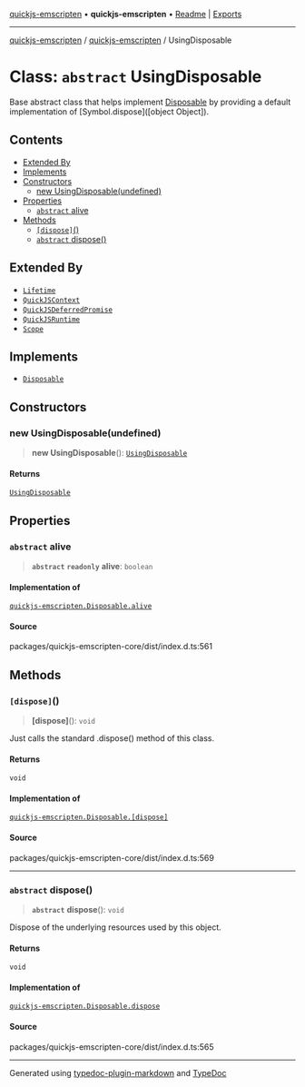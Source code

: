 [quickjs-emscripten](../../packages.md) • **quickjs-emscripten** • [Readme](../README.md) \| [Exports](../exports.md)

***

[quickjs-emscripten](../../packages.md) / [quickjs-emscripten](../exports.md) / UsingDisposable

# Class: `abstract` UsingDisposable

Base abstract class that helps implement [Disposable](../interfaces/Disposable.md) by providing a default implementation of [Symbol.dispose]([object Object]).

## Contents

- [Extended By](UsingDisposable.md#extended-by)
- [Implements](UsingDisposable.md#implements)
- [Constructors](UsingDisposable.md#constructors)
  - [new UsingDisposable(undefined)](UsingDisposable.md#new-usingdisposableundefined)
- [Properties](UsingDisposable.md#properties)
  - [`abstract` alive](UsingDisposable.md#abstract-alive)
- [Methods](UsingDisposable.md#methods)
  - [`[dispose]`()](UsingDisposable.md#dispose)
  - [`abstract` dispose()](UsingDisposable.md#abstract-dispose)

## Extended By

- [`Lifetime`](Lifetime.md)
- [`QuickJSContext`](QuickJSContext.md)
- [`QuickJSDeferredPromise`](QuickJSDeferredPromise.md)
- [`QuickJSRuntime`](QuickJSRuntime.md)
- [`Scope`](Scope.md)

## Implements

- [`Disposable`](../interfaces/Disposable.md)

## Constructors

### new UsingDisposable(undefined)

> **new UsingDisposable**(): [`UsingDisposable`](UsingDisposable.md)

#### Returns

[`UsingDisposable`](UsingDisposable.md)

## Properties

### `abstract` alive

> **`abstract`** **`readonly`** **alive**: `boolean`

#### Implementation of

[`quickjs-emscripten.Disposable.alive`](../interfaces/Disposable.md#alive)

#### Source

packages/quickjs-emscripten-core/dist/index.d.ts:561

## Methods

### `[dispose]`()

> **[dispose]**(): `void`

Just calls the standard .dispose() method of this class.

#### Returns

`void`

#### Implementation of

[`quickjs-emscripten.Disposable.[dispose]`](../interfaces/Disposable.md#dispose)

#### Source

packages/quickjs-emscripten-core/dist/index.d.ts:569

***

### `abstract` dispose()

> **`abstract`** **dispose**(): `void`

Dispose of the underlying resources used by this object.

#### Returns

`void`

#### Implementation of

[`quickjs-emscripten.Disposable.dispose`](../interfaces/Disposable.md#dispose-1)

#### Source

packages/quickjs-emscripten-core/dist/index.d.ts:565

***

Generated using [typedoc-plugin-markdown](https://www.npmjs.com/package/typedoc-plugin-markdown) and [TypeDoc](https://typedoc.org/)
